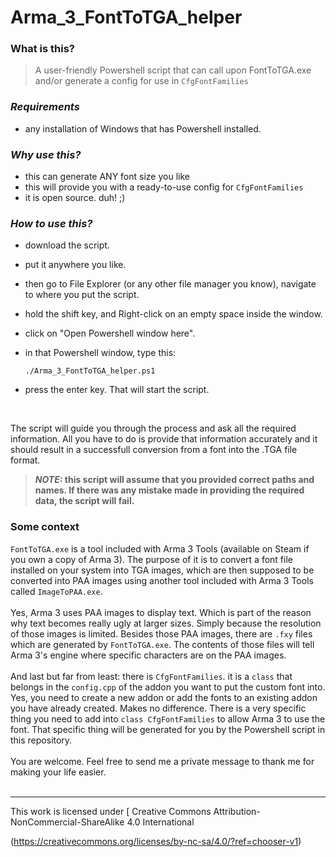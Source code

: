 # Arma_3_FontToTGA_helper
### What is this?
> A user-friendly Powershell script that can call upon FontToTGA.exe and/or generate a config for use in `CfgFontFamilies`

### ***Requirements***

- any installation of Windows that has Powershell installed.

### ***Why use this?***
- this can generate ANY font size you like
- this will provide you with a ready-to-use config for `CfgFontFamilies`
- it is open source. duh! ;)

### ***How to use this?***

- download the script.
- put it anywhere you like.
- then go to File Explorer (or any other file manager you know), navigate to where you put the script.
- hold the shift key, and Right-click on an empty space inside the window.
- click on "Open Powershell window here".
- in that Powershell window, type this:

  ```
  ./Arma_3_FontToTGA_helper.ps1
  ```
- press the enter key. That will start the script.<br>
<br>

The script will guide you through the process and ask all the required information. All you have to do is provide that information accurately and it should result in a successfull conversion from a font into the .TGA file format.

>***NOTE:* this script will assume that you provided correct paths and names. If there was any mistake made in providing the required data, the script will fail.**

### **Some context**
`FontToTGA.exe` is a tool included with Arma 3 Tools (available on Steam if you own a copy of Arma 3). The purpose of it is to convert a font file installed on your system into TGA images, which are then supposed to be converted into PAA images using another tool included with Arma 3 Tools called `ImageToPAA.exe`.<br>
<br>
Yes, Arma 3 uses PAA images to display text. Which is part of the reason why text becomes really ugly at larger sizes. Simply because the resolution of those images is limited. Besides those PAA images, there are `.fxy` files which are generated by `FontToTGA.exe`. The contents of those files will tell Arma 3's engine where specific characters are on the PAA images.<br>
<br>
And last but far from least: there is `CfgFontFamilies`. it is a `class` that belongs in the `config.cpp` of the addon you want to put the custom font into. Yes, you need to create a new addon or add the fonts to an existing addon you have already created. Makes no difference. There is a very specific thing you need to add into `class CfgFontFamilies` to allow Arma 3 to use the font. That specific thing will be generated for you by the Powershell script in this repository.<br>
<br>
You are welcome. Feel free to send me a private message to thank me for making your life easier.
<br>
<br>

---

This work      is licensed under [ Creative Commons Attribution-NonCommercial-ShareAlike 4.0 International

(https://creativecommons.org/licenses/by-nc-sa/4.0/?ref=chooser-v1)
